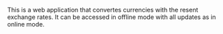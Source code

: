 This is a web application that convertes currencies with the resent exchange rates. It can be accessed in offline mode with all updates as in online mode.
